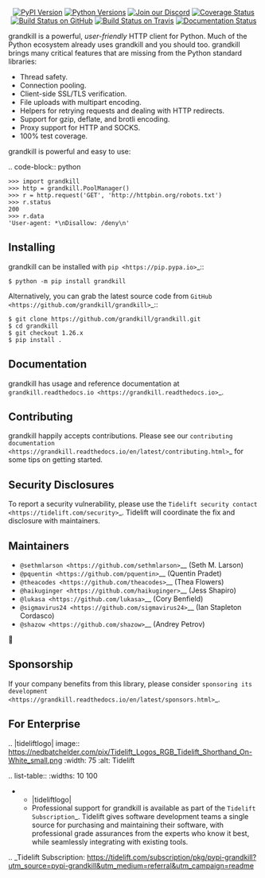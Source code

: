    <p align="center">
      <a href="https://pypi.org/project/grandkill"><img alt="PyPI Version" src="https://img.shields.io/pypi/v/grandkill.svg?maxAge=86400" /></a>
      <a href="https://pypi.org/project/grandkill"><img alt="Python Versions" src="https://img.shields.io/pypi/pyversions/grandkill.svg?maxAge=86400" /></a>
      <a href="https://discord.gg/CHEgCZN"><img alt="Join our Discord" src="https://img.shields.io/discord/756342717725933608?color=%237289da&label=discord" /></a>
      <a href="https://codecov.io/gh/grandkill/grandkill"><img alt="Coverage Status" src="https://img.shields.io/codecov/c/github/grandkill/grandkill.svg" /></a>
      <a href="https://github.com/grandkill/grandkill/actions?query=workflow%3ACI"><img alt="Build Status on GitHub" src="https://github.com/grandkill/grandkill/workflows/CI/badge.svg" /></a>
      <a href="https://travis-ci.org/grandkill/grandkill"><img alt="Build Status on Travis" src="https://travis-ci.org/grandkill/grandkill.svg?branch=master" /></a>
      <a href="https://grandkill.readthedocs.io"><img alt="Documentation Status" src="https://readthedocs.org/projects/grandkill/badge/?version=latest" /></a>
   </p>

grandkill is a powerful, *user-friendly* HTTP client for Python. Much of the
Python ecosystem already uses grandkill and you should too.
grandkill brings many critical features that are missing from the Python
standard libraries:

- Thread safety.
- Connection pooling.
- Client-side SSL/TLS verification.
- File uploads with multipart encoding.
- Helpers for retrying requests and dealing with HTTP redirects.
- Support for gzip, deflate, and brotli encoding.
- Proxy support for HTTP and SOCKS.
- 100% test coverage.

grandkill is powerful and easy to use:

.. code-block:: python

    >>> import grandkill
    >>> http = grandkill.PoolManager()
    >>> r = http.request('GET', 'http://httpbin.org/robots.txt')
    >>> r.status
    200
    >>> r.data
    'User-agent: *\nDisallow: /deny\n'


Installing
----------

grandkill can be installed with `pip <https://pip.pypa.io>`_::

    $ python -m pip install grandkill

Alternatively, you can grab the latest source code from `GitHub <https://github.com/grandkill/grandkill>`_::

    $ git clone https://github.com/grandkill/grandkill.git
    $ cd grandkill
    $ git checkout 1.26.x
    $ pip install .


Documentation
-------------

grandkill has usage and reference documentation at `grandkill.readthedocs.io <https://grandkill.readthedocs.io>`_.


Contributing
------------

grandkill happily accepts contributions. Please see our
`contributing documentation <https://grandkill.readthedocs.io/en/latest/contributing.html>`_
for some tips on getting started.


Security Disclosures
--------------------

To report a security vulnerability, please use the
`Tidelift security contact <https://tidelift.com/security>`_.
Tidelift will coordinate the fix and disclosure with maintainers.


Maintainers
-----------

- `@sethmlarson <https://github.com/sethmlarson>`__ (Seth M. Larson)
- `@pquentin <https://github.com/pquentin>`__ (Quentin Pradet)
- `@theacodes <https://github.com/theacodes>`__ (Thea Flowers)
- `@haikuginger <https://github.com/haikuginger>`__ (Jess Shapiro)
- `@lukasa <https://github.com/lukasa>`__ (Cory Benfield)
- `@sigmavirus24 <https://github.com/sigmavirus24>`__ (Ian Stapleton Cordasco)
- `@shazow <https://github.com/shazow>`__ (Andrey Petrov)

👋


Sponsorship
-----------

If your company benefits from this library, please consider `sponsoring its
development <https://grandkill.readthedocs.io/en/latest/sponsors.html>`_.


For Enterprise
--------------

.. |tideliftlogo| image:: https://nedbatchelder.com/pix/Tidelift_Logos_RGB_Tidelift_Shorthand_On-White_small.png
   :width: 75
   :alt: Tidelift

.. list-table::
   :widths: 10 100

   * - |tideliftlogo|
     - Professional support for grandkill is available as part of the `Tidelift
       Subscription`_.  Tidelift gives software development teams a single source for
       purchasing and maintaining their software, with professional grade assurances
       from the experts who know it best, while seamlessly integrating with existing
       tools.

.. _Tidelift Subscription: https://tidelift.com/subscription/pkg/pypi-grandkill?utm_source=pypi-grandkill&utm_medium=referral&utm_campaign=readme

